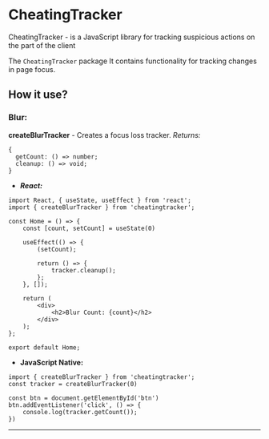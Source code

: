 # CheatingTracker

CheatingTracker - is a JavaScript library for tracking suspicious actions on the part of the client

The `CheatingTracker` package It contains functionality for tracking changes in page focus.

## How it use? ##

### Blur:

**createBlurTracker** - Creates a focus loss tracker.
_Returns:_
```
{
  getCount: () => number;
  cleanup: () => void;
}

```

- ***React:***

```
import React, { useState, useEffect } from 'react';
import { createBlurTracker } from 'cheatingtracker';

const Home = () => {
    const [count, setCount] = useState(0)

    useEffect(() => {
        (setCount);

        return () => {
            tracker.cleanup();
        };
    }, []);

    return (
        <div>
            <h2>Blur Count: {count}</h2>
        </div>
    );
};

export default Home;
```
 - **JavaScript Native:**

```
import { createBlurTracker } from 'cheatingtracker';
const tracker = createBlurTracker(0)

const btn = document.getElementById('btn')
btn.addEventListener('click', () => {
    console.log(tracker.getCount());
})
```

___
